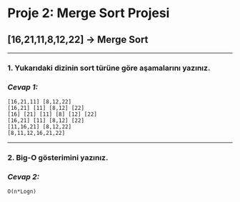 # Proje 2: Merge Sort Projesi

## [16,21,11,8,12,22] -> Merge Sort
---
### 1. Yukarıdaki dizinin sort türüne göre aşamalarını yazınız.

### ***Cevap 1:***
    [16,21,11] [8,12,22]
    [16,21] [11] [8,12] [22]
    [16] [21] [11] [8] [12] [22]
    [16,21] [11] [8,12] [22]
    [11,16,21] [8,12,22]
    [8,11,12,16,21,22]
---
### 2. Big-O gösterimini yazınız.

### ***Cevap 2:***
    O(n*Logn)